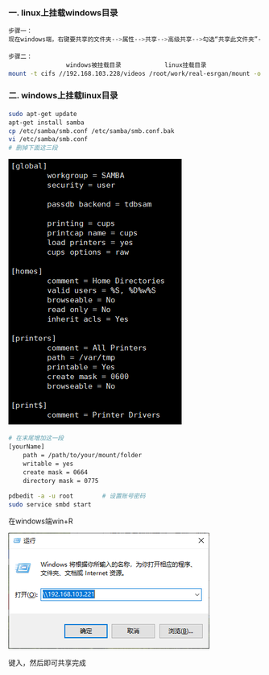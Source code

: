 ### 一. linux上挂载windows目录

```bash
步骤一：
现在windows端，右键要共享的文件夹-->属性-->共享-->高级共享-->勾选“共享此文件夹”-->点击“共享名”下方的“添加”按钮-->给该文件夹取一个共享名，比如下面的例子中叫"videos"-->确定

步骤二：
                windows被挂载目录            linux挂载目录                   windows用户名+密码
mount -t cifs //192.168.103.228/videos /root/work/real-esrgan/mount -o username=root,password=windowscode
```

### 二. windows上挂载linux目录

```bash
sudo apt-get update   
apt-get install samba  
cp /etc/samba/smb.conf /etc/samba/smb.conf.bak
vi /etc/samba/smb.conf		
# 删掉下面这三段
```

![](assets/samba.png)

```bash
# 在末尾增加这一段
[yourName]                                 
    path = /path/to/your/mount/folder                                          
    writable = yes                                             
    create mask = 0664                                     
    directory mask = 0775
```

```bash
pdbedit -a -u root        # 设置账号密码
sudo service smbd start  
```

在windows端win+R

![](assets/test_connection.png)

键入，然后即可共享完成